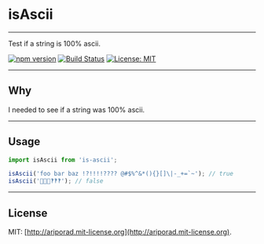 # isAscii
---
Test if a string is 100% ascii.

[![npm version](https://img.shields.io/npm/v/is-ascii.svg)](http://npm.im/is-ascii)
[![Build Status](https://travis-ci.org/ariporad/is-ascii.svg)](https://travis-ci.org/ariporad/is-ascii)
[![License: MIT](https://img.shields.io/npm/l/is-ascii.svg)](http://ariporad.mit-license.org)

---

## Why

I needed to see if a string was 100% ascii.

---

## Usage

```javascript
import isAscii from 'is-ascii';

isAscii('foo bar baz !?!!!!???? @#$%^&*(){}[]\|-_+=`~'); // true
isAscii('💩💩💩‽‽‽'); // false
```

---

## License

MIT: [http://ariporad.mit-license.org](http://ariporad.mit-license.org).
